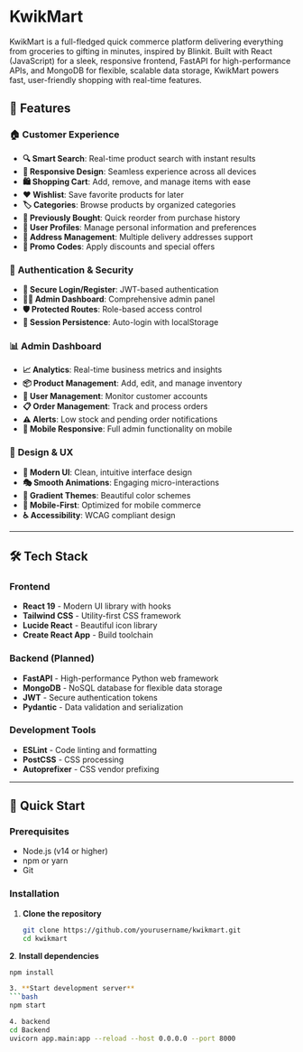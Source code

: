 # KwikMart
KwikMart is a full-fledged quick commerce platform delivering everything from groceries to gifting in minutes, inspired by Blinkit. Built with React (JavaScript) for a sleek, responsive frontend, FastAPI for high-performance APIs, and MongoDB for flexible, scalable data storage, KwikMart powers fast, user-friendly shopping with real-time features.

## 🚀 Features

### 🏠 **Customer Experience**
- **🔍 Smart Search**: Real-time product search with instant results
- **📱 Responsive Design**: Seamless experience across all devices
- **🛍️ Shopping Cart**: Add, remove, and manage items with ease
- **❤️ Wishlist**: Save favorite products for later
- **🏷️ Categories**: Browse products by organized categories
- **🎯 Previously Bought**: Quick reorder from purchase history
- **👤 User Profiles**: Manage personal information and preferences
- **📍 Address Management**: Multiple delivery addresses support
- **🎫 Promo Codes**: Apply discounts and special offers

### 🔐 **Authentication & Security**
- **🔑 Secure Login/Register**: JWT-based authentication
- **👨‍💼 Admin Dashboard**: Comprehensive admin panel
- **🛡️ Protected Routes**: Role-based access control
- **💾 Session Persistence**: Auto-login with localStorage

### 📊 **Admin Dashboard**
- **📈 Analytics**: Real-time business metrics and insights
- **📦 Product Management**: Add, edit, and manage inventory
- **👥 User Management**: Monitor customer accounts
- **📋 Order Management**: Track and process orders
- **⚠️ Alerts**: Low stock and pending order notifications
- **📱 Mobile Responsive**: Full admin functionality on mobile

### 🎨 **Design & UX**
- **🌟 Modern UI**: Clean, intuitive interface design
- **🎭 Smooth Animations**: Engaging micro-interactions
- **🎨 Gradient Themes**: Beautiful color schemes
- **📱 Mobile-First**: Optimized for mobile commerce
- **♿ Accessibility**: WCAG compliant design

---

## 🛠️ Tech Stack

### **Frontend**
- **React 19** - Modern UI library with hooks
- **Tailwind CSS** - Utility-first CSS framework
- **Lucide React** - Beautiful icon library
- **Create React App** - Build toolchain

### **Backend** (Planned)
- **FastAPI** - High-performance Python web framework
- **MongoDB** - NoSQL database for flexible data storage
- **JWT** - Secure authentication tokens
- **Pydantic** - Data validation and serialization

### **Development Tools**
- **ESLint** - Code linting and formatting
- **PostCSS** - CSS processing
- **Autoprefixer** - CSS vendor prefixing

---

## 🚀 Quick Start

### **Prerequisites**
- Node.js (v14 or higher)
- npm or yarn
- Git

### **Installation**

1. **Clone the repository**
   ```bash
   git clone https://github.com/yourusername/kwikmart.git
   cd kwikmart

**2**. **Install dependencies**
```bash
npm install

3. **Start development server**
```bash
npm start

4. backend
cd Backend
uvicorn app.main:app --reload --host 0.0.0.0 --port 8000

